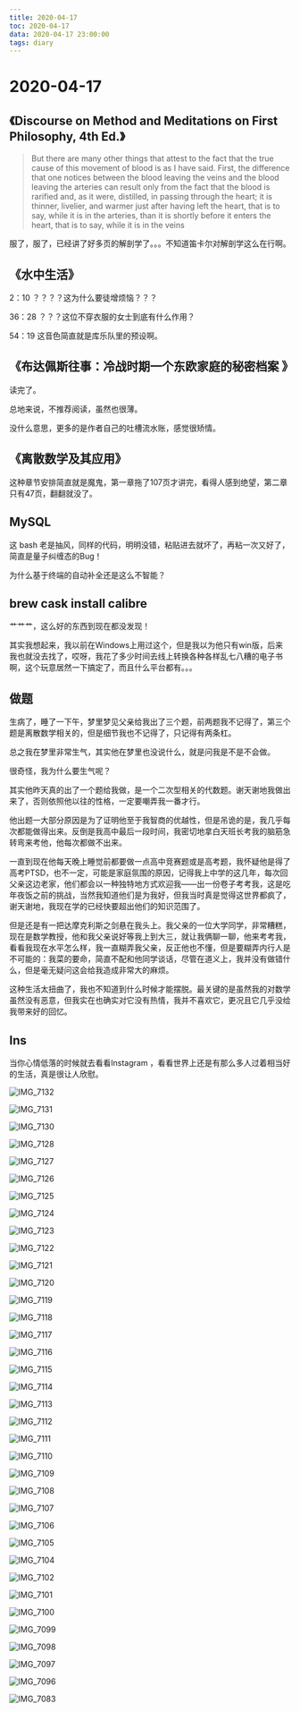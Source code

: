 ```yaml
---
title: 2020-04-17
toc: 2020-04-17
data: 2020-04-17 23:00:00
tags: diary
---
```



# 2020-04-17

## 《Discourse on Method and Meditations on First Philosophy, 4th Ed.》

> But there are many other things that attest to the fact that the true cause of this movement of blood is as I have said. First, the difference that one notices between the blood leaving the veins and the blood leaving the arteries can result only from the fact that the blood is rarified and, as it were, distilled, in passing through the heart; it is thinner, livelier, and warmer just after having left the heart, that is to say, while it is in the arteries, than it is shortly before it enters the heart, that is to say, while it is in the veins

服了，服了，已经讲了好多页的解剖学了。。。不知道笛卡尔对解剖学这么在行啊。

## 《水中生活》

2：10  ？？？？这为什么要徒增烦恼？？？

36：28  ？？？这位不穿衣服的女士到底有什么作用？

54：19 这音色简直就是库乐队里的预设啊。



## 《布达佩斯往事：冷战时期一个东欧家庭的秘密档案 》

读完了。

总地来说，不推荐阅读，虽然也很薄。

没什么意思，更多的是作者自己的吐槽流水账，感觉很矫情。

## 《离散数学及其应用》

这种章节安排简直就是魔鬼，第一章拖了107页才讲完，看得人感到绝望，第二章只有47页，翻翻就没了。

## MySQL

这 bash 老是抽风，同样的代码，明明没错，粘贴进去就坏了，再粘一次又好了，简直是量子纠缠态的Bug！

为什么基于终端的自动补全还是这么不智能？

## brew cask install calibre

艹艹艹，这么好的东西到现在都没发现！

其实我想起来，我以前在Windows上用过这个，但是我以为他只有win版，后来我也就没去找了，哎呀，我花了多少时间去线上转换各种各样乱七八糟的电子书啊，这个玩意居然一下搞定了，而且什么平台都有。。。



## 做题

生病了，睡了一下午，梦里梦见父亲给我出了三个题，前两题我不记得了，第三个题是离散数学相关的，但是细节我也不记得了，只记得有两条杠。

总之我在梦里非常生气，其实他在梦里也没说什么，就是问我是不是不会做。

很奇怪，我为什么要生气呢？

其实他昨天真的出了一个题给我做，是一个二次型相关的代数题。谢天谢地我做出来了，否则依照他以往的性格，一定要嘲弄我一番才行。

他出题一大部分原因是为了证明他至于我智商的优越性，但是吊诡的是，我几乎每次都能做得出来。反倒是我高中最后一段时间，我密切地拿白天班长考我的脑筋急转弯来考他，他每次都做不出来。

一直到现在他每天晚上睡觉前都要做一点高中竞赛题或是高考题，我怀疑他是得了高考PTSD，也不一定，可能是家庭氛围的原因，记得我上中学的这几年，每次回父亲这边老家，他们都会以一种独特地方式欢迎我——出一份卷子考考我，这是吃年夜饭之前的挑战，当然我知道他们是为我好，但我当时真是觉得这世界都疯了，谢天谢地，我现在学的已经快要超出他们的知识范围了。

但是还是有一把达摩克利斯之剑悬在我头上。我父亲的一位大学同学，非常糟糕，现在是数学教授，他和我父亲说好等我上到大三，就让我俩聊一聊，他来考考我，看看我现在水平怎么样，我一直糊弄我父亲，反正他也不懂，但是要糊弄内行人是不可能的：我菜的要命，简直不配和他同学谈话，尽管在道义上，我并没有做错什么，但是毫无疑问这会给我造成非常大的麻烦。

这种生活太扭曲了，我也不知道到什么时候才能摆脱。最关键的是虽然我的对数学虽然没有恶意，但我实在也确实对它没有热情，我并不喜欢它，更况且它几乎没给我带来好的回忆。

## Ins

当你心情低落的时候就去看看Instagram ，看看世界上还是有那么多人过着相当好的生活，真是很让人欣慰。



![IMG_7132](https://tva1.sinaimg.cn/large/007S8ZIlly1gdwzvp3sbxj30u010kk3y.jpg)

![IMG_7131](https://tva1.sinaimg.cn/large/007S8ZIlly1gdwzwrnk0gj30u011igvh.jpg)

![IMG_7130](https://tva1.sinaimg.cn/large/007S8ZIlly1gdwzwsr8k0j30u011igvh.jpg)

![IMG_7128](https://tva1.sinaimg.cn/large/007S8ZIlly1gdwzwwz5faj30u00ztdos.jpg)

![IMG_7127](https://tva1.sinaimg.cn/large/007S8ZIlly1gdwzvl4v76j30u010qam3.jpg)

![IMG_7126](https://tva1.sinaimg.cn/large/007S8ZIlly1gdwzwzyuuaj30u010gwp1.jpg)

![IMG_7125](https://tva1.sinaimg.cn/large/007S8ZIlly1gdwzvqoss3j30u010a7b7.jpg)

![IMG_7124](https://tva1.sinaimg.cn/large/007S8ZIlly1gdwzvk7u0yj30u010gn67.jpg)

![IMG_7123](https://tva1.sinaimg.cn/large/007S8ZIlly1gdwzx8k0lzj30v80tytbz.jpg)

![IMG_7122](https://tva1.sinaimg.cn/large/007S8ZIlly1gdwzxb8zfhj30v40u0q9t.jpg)

![IMG_7121](https://tva1.sinaimg.cn/large/007S8ZIlly1gdwzvq0p8pj30uy0u0n2w.jpg)

![IMG_7120](https://tva1.sinaimg.cn/large/007S8ZIlly1gdwzxef8e2j30u0114wnn.jpg)

![IMG_7119](https://tva1.sinaimg.cn/large/007S8ZIlly1gdwzz6ubtsj30u010en7f.jpg)

![IMG_7118](https://tva1.sinaimg.cn/large/007S8ZIlly1gdwzvifxr9j30ur0u0k4y.jpg)

![IMG_7117](https://tva1.sinaimg.cn/large/007S8ZIlly1gdwzxk4apij30rs2zphbr.jpg)

![IMG_7116](https://tva1.sinaimg.cn/large/007S8ZIlly1gdwzxq20uej30rs2zpkec.jpg)

![IMG_7115](https://tva1.sinaimg.cn/large/007S8ZIlly1gdwzvtq16zj30u010g4aj.jpg)

![IMG_7114](https://tva1.sinaimg.cn/large/007S8ZIlly1gdwzvuokh1j30u010s49b.jpg)

![IMG_7113](https://tva1.sinaimg.cn/large/007S8ZIlly1gdwzxw0eixj30u01047co.jpg)

![IMG_7112](https://tva1.sinaimg.cn/large/007S8ZIlly1gdwzvmaoh2j30u0112jzs.jpg)

![IMG_7111](https://tva1.sinaimg.cn/large/007S8ZIlly1gdwzxywt89j30u010kafz.jpg)

![IMG_7110](https://tva1.sinaimg.cn/large/007S8ZIlly1gdwzy4dudtj30u010k154.jpg)

![IMG_7109](https://tva1.sinaimg.cn/large/007S8ZIlly1gdwzvh3pppj30us0u0tfg.jpg)

![IMG_7108](https://tva1.sinaimg.cn/large/007S8ZIlly1gdx004grngj30u010k13j.jpg)

![IMG_7107](https://tva1.sinaimg.cn/large/007S8ZIlly1gdwzy6rvtuj30u010ejyh.jpg)

![IMG_7106](https://tva1.sinaimg.cn/large/007S8ZIlly1gdwzzwk3woj30u0109aku.jpg)

![IMG_7105](https://tva1.sinaimg.cn/large/007S8ZIlly1gdwzyalyi7j30u010j7dy.jpg)

![IMG_7104](https://tva1.sinaimg.cn/large/007S8ZIlly1gdwzvstg4yj30u010ik0v.jpg)

![IMG_7102](https://tva1.sinaimg.cn/large/007S8ZIlly1gdwzyj31arj30u00xmn4d.jpg)

![IMG_7101](https://tva1.sinaimg.cn/large/007S8ZIlly1gdwzzqrb2nj30v80tjdkw.jpg)

![IMG_7100](https://tva1.sinaimg.cn/large/007S8ZIlly1gdwzvj60vej30v80twjxq.jpg)

![IMG_7099](https://tva1.sinaimg.cn/large/007S8ZIlly1gdwzze8jfij30u010l42w.jpg)

![IMG_7098](https://tva1.sinaimg.cn/large/007S8ZIlly1gdwzzl0qetj30u0105gss.jpg)

![IMG_7097](https://tva1.sinaimg.cn/large/007S8ZIlly1gdwzyqhol4j30j60pkdi3.jpg)

![IMG_7096](https://tva1.sinaimg.cn/large/007S8ZIlly1gdwzytpe9hj30j60pkjuq.jpg)

![IMG_7083](https://tva1.sinaimg.cn/large/007S8ZIlly1gdwzyxif4gj30di0m5goa.jpg)
